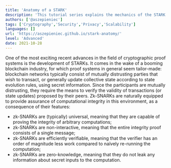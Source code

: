 ```yaml
---
title: 'Anatomy of a STARK'
description: 'This tutorial series explains the mechanics of the STARK proof system. It is directed towards a technically-inclined audience with knowledge of basic maths and programming.'
authors: ['@aszepieniec']
tags: ['Cryptography','Security','Privacy','Scalability']
languages: []
url: 'https://aszepieniec.github.io/stark-anatomy/'
level: 'Advanced'
date: 2021-10-28
---
```


One of the most exciting recent advances in the field of cryptographic proof systems is the development of STARKs. It comes in the wake of a booming blockchain industry, for which proof systems in general seem tailor-made: blockchain networks typically consist of mutually distrusting parties that wish to transact, or generally update collective state according to state evolution rules, using secret information. Since the participants are mutually distrusting, they require the means to verify the validity of transactions (or state updates) proposed by their peers. Zk-SNARKs are naturally equipped to provide assurance of computational integrity in this environment, as a consequence of their features:

- zk-SNARKs are (typically) universal, meaning that they are capable of proving the integrity of arbitrary computations;
- zk-SNARKs are non-interactive, meaning that the entire integrity proof consists of a single message;
- zk-SNARKs are efficiently verifiable, meaning that the verifier has an order of magnitude less work compared to naïvely re-running the computation;
- zk-SNARKs are zero-knowledge, meaning that they do not leak any information about secret inputs to the computation.